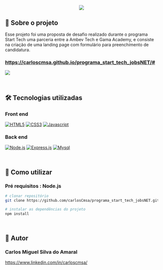 <h1 align="center"><img src="https://github.com/carlosCmsa/assets/blob/master/jobsNET/logo_jobsNET.png"</h1>


## 📃 Sobre o projeto

Esse projeto foi uma proposta de desafio realizado durante o programa Start Tech uma parceria entre a Ambev Tech e Gama Academy, e consiste na criação de uma landing page com formulário para preenchimento de candidatura.
  
### https://carloscmsa.github.io/programa_start_tech_jobsNET/#
  
[![](https://github.com/carlosCmsa/assets/blob/master/jobsNET/gif_completa.gif)](#)

</br> 
  
## 🛠️ Tecnologias utilizadas


### Front end

[![HTML5](https://img.shields.io/badge/HTML5-E34F26?style=for-the-badge&logo=html5&logoColor=white)](#)
[![CSS3](https://img.shields.io/badge/CSS3-1572B6?style=for-the-badge&logo=css3&logoColor=white)](#)
[![Javascript](https://img.shields.io/badge/JavaScript-FFA500?style=for-the-badge&logo=javascript&logoColor=white)](#)

### Back end

[![Node.js](https://img.shields.io/badge/Node.js-43853D?style=for-the-badge&logo=node.js&logoColor=white)](#)
[![Express.js](https://img.shields.io/badge/Express.js-404D59?style=for-the-badge)](#)
[![Mysql](https://img.shields.io/badge/MySQL-993399?style=for-the-badge&logo=mysql&logoColor=white)](#)

</br>

## 🔬 Como utilizar

### Pré requisitos : Node.js 

```bash 
# clonar repositório 
git clone https://github.com/carlosCmsa/programa_start_tech_jobsNET.git
```

```bash 
# instalar as dependências do projeto 
npm install
```

</br>

## 🧠 Autor
### Carlos Miguel Silva do Amaral
https://www.linkedin.com/in/carloscmsa/
